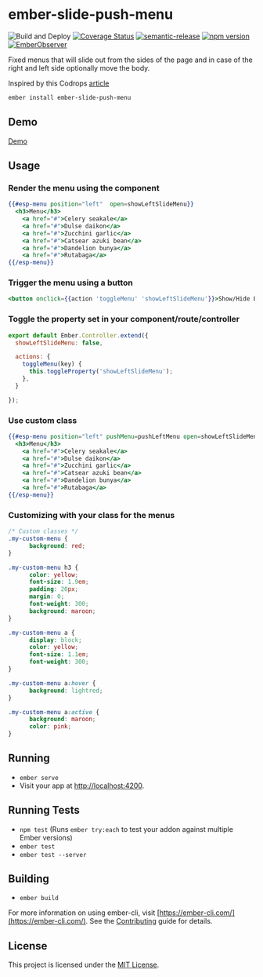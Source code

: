 # ember-slide-push-menu

![Build and Deploy](https://github.com/rajasegar/ember-slide-push-menu/workflows/CI/badge.svg)
[![Coverage Status](https://coveralls.io/repos/github/rajasegar/ember-slide-push-menu/badge.svg?branch=master)](https://coveralls.io/github/rajasegar/ember-slide-push-menu?branch=master)
[![semantic-release](https://img.shields.io/badge/%20%20%F0%9F%93%A6%F0%9F%9A%80-semantic--release-e10079.svg)](https://github.com/semantic-release/semantic-release)
[![npm version](http://img.shields.io/npm/v/ember-slide-push-menu.svg?style=flat)](https://npmjs.org/package/ember-slide-push-menu "View this project on npm")
[![EmberObserver](http://emberobserver.com/badges/ember-slide-push-menu.svg?branch=master)](http://emberobserver.com/addons/ember-slide-push-menu)

Fixed menus that will slide out from the sides of the page and in case of the right and left side optionally move the body.

Inspired by this Codrops [article](https://tympanus.net/codrops/2013/04/17/slide-and-push-menus/)


```sh
ember install ember-slide-push-menu
```

## Demo
[Demo](https://rajasegar.github.io/ember-slide-push-menu/)

## Usage

### Render the menu using the component 
```hbs
{{#esp-menu position="left"  open=showLeftSlideMenu}}
  <h3>Menu</h3>
	<a href="#">Celery seakale</a>
	<a href="#">Dulse daikon</a>
	<a href="#">Zucchini garlic</a>
	<a href="#">Catsear azuki bean</a>
	<a href="#">Dandelion bunya</a>
	<a href="#">Rutabaga</a>
{{/esp-menu}}
```

### Trigger the menu using a button
```hbs
<button onclick={{action 'toggleMenu' 'showLeftSlideMenu'}}>Show/Hide Left Slide Menu</button>
```

### Toggle the property set in your component/route/controller
```js
export default Ember.Controller.extend({
  showLeftSlideMenu: false,

  actions: {
    toggleMenu(key) {
      this.toggleProperty('showLeftSlideMenu');
    },
  }

});

```

### Use custom class
```hbs
{{#esp-menu position="left" pushMenu=pushLeftMenu open=showLeftSlideMenu customClasses='my-custom-menu'}}
  <h3>Menu</h3>
	<a href="#">Celery seakale</a>
	<a href="#">Dulse daikon</a>
	<a href="#">Zucchini garlic</a>
	<a href="#">Catsear azuki bean</a>
	<a href="#">Dandelion bunya</a>
	<a href="#">Rutabaga</a>
{{/esp-menu}}
```

### Customizing with your class for the menus
```css
/* Custom classes */
.my-custom-menu {
	  background: red;
}

.my-custom-menu h3 {
	  color: yellow;
	  font-size: 1.9em;
	  padding: 20px;
	  margin: 0;
	  font-weight: 300;
	  background: maroon;
}

.my-custom-menu a {
	  display: block;
	  color: yellow;
	  font-size: 1.1em;
	  font-weight: 300;
}

.my-custom-menu a:hover {
	  background: lightred;
}

.my-custom-menu a:active {
	  background: maroon;
	  color: pink;
}

```
## Running

* `ember serve`
* Visit your app at [http://localhost:4200](http://localhost:4200).

## Running Tests

* `npm test` (Runs `ember try:each` to test your addon against multiple Ember versions)
* `ember test`
* `ember test --server`

## Building

* `ember build`

For more information on using ember-cli, visit [https://ember-cli.com/](https://ember-cli.com/).
See the [Contributing](CONTRIBUTING.md) guide for details.


License
------------------------------------------------------------------------------

This project is licensed under the [MIT License](LICENSE.md).
